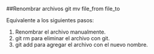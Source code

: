 ##Renombrar archivos
git mv file_from file_to


Equivalente a los siguientes pasos:

1. Renombrar el archivo manualmente.
2. git rm para eliminar el archivo con git.
3. git add para agregar el archivo con el nuevo nombre.
